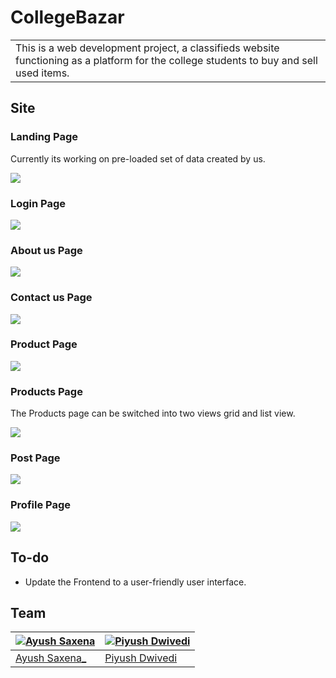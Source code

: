 # CollegeBazar
<table>
<tr>
<td>
This is a web development project, a classifieds website functioning as a platform for the college students to buy and sell used items.
</td>
</tr>
</table>

## Site

### Landing Page
Currently its working on pre-loaded set of data created by us. 

![](https://github.com/ayush1512/College-Bazar/blob/main/Pages/Screenshots/LandingPage.png)

### Login Page
![](https://github.com/ayush1512/College-Bazar/blob/main/Pages/Screenshots/LoginPage.jpeg)

### About us Page
![](https://github.com/ayush1512/College-Bazar/blob/main/Pages/Screenshots/AboutUsPage.png)

### Contact us Page
![](https://github.com/ayush1512/College-Bazar/blob/main/Pages/Screenshots/ContactUsPage.png)

### Product Page
![](https://github.com/ayush1512/College-Bazar/blob/main/Pages/Screenshots/ProductPage.png)

### Products Page
The Products page can be switched into two views grid and list view. 

![](https://github.com/ayush1512/College-Bazar/blob/main/Pages/Screenshots/ProductsPage.png)

### Post Page
![](https://github.com/ayush1512/College-Bazar/blob/main/Pages/Screenshots/PostPage.jpeg)

### Profile Page
![](https://github.com/ayush1512/College-Bazar/blob/main/Pages/Screenshots/ProfilePage.jpeg)

## To-do
- Update the Frontend to a user-friendly user interface.

## Team

[![Ayush Saxena](https://avatars.githubusercontent.com/u/114080295?v=4)](https://github.com/ayush1512)  | [![Piyush Dwivedi](https://avatars.githubusercontent.com/u/116154729?v=4)](https://github.com/piyushd512)
---|---
[Ayush Saxena_](https://github.com/ayush1512) |[Piyush Dwivedi](https://github.com/piyushd512)

